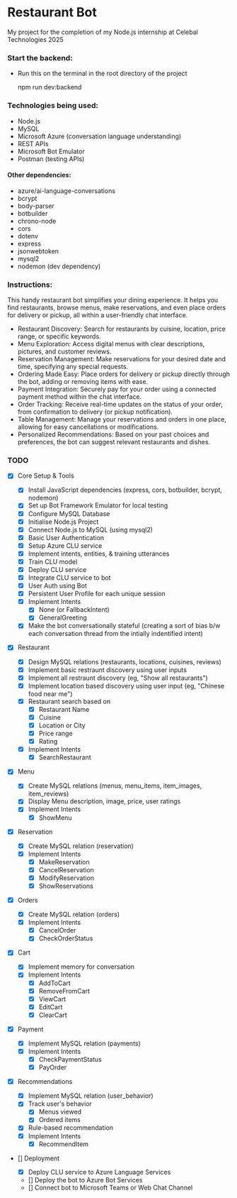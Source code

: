 # Restaurant Bot

My project for the completion of my Node.js internship at Celebal Technologies 2025

### Start the backend:

- Run this on the terminal in the root directory of the project

  npm run dev:backend

### Technologies being used:

- Node.js
- MySQL
- Microsoft Azure (conversation language understanding)
- REST APIs
- Microsoft Bot Emulator
- Postman (testing APIs)

#### Other dependencies:

- azure/ai-language-conversations
- bcrypt
- body-parser
- botbuilder
- chrono-node
- cors
- dotenv
- express
- jsonwebtoken
- mysql2
- nodemon (dev dependency)

### Instructions:

This handy restaurant bot simplifies your dining experience. It helps you find restaurants, browse menus, make reservations, and even place orders for delivery or pickup, all within a user-friendly chat interface.

- Restaurant Discovery: Search for restaurants by cuisine, location, price range, or specific keywords.
- Menu Exploration: Access digital menus with clear descriptions, pictures, and customer reviews.
- Reservation Management: Make reservations for your desired date and time, specifying any special requests.
- Ordering Made Easy: Place orders for delivery or pickup directly through the bot, adding or removing items with ease.
- Payment Integration: Securely pay for your order using a connected payment method within the chat interface.
- Order Tracking: Receive real-time updates on the status of your order, from confirmation to delivery (or pickup notification).
- Table Management: Manage your reservations and orders in one place, allowing for easy cancellations or modifications.
- Personalized Recommendations: Based on your past choices and preferences, the bot can suggest relevant restaurants and dishes.

### TODO

- [x] Core Setup & Tools

  - [x] Install JavaScript dependencies (express, cors, botbuilder, bcrypt, nodemon)
  - [x] Set up Bot Framework Emulator for local testing
  - [x] Configure MySQL Database
  - [x] Initialise Node.js Project
  - [x] Connect Node.js to MySQL (using mysql2)
  - [x] Basic User Authentication
  - [x] Setup Azure CLU service
  - [x] Implement intents, entities, & training utterances
  - [x] Train CLU model
  - [x] Deploy CLU service
  - [x] Integrate CLU service to bot
  - [x] User Auth using Bot
  - [x] Persistent User Profile for each unique session
  - [x] Implement Intents
    - [x] None (or FallbackIntent)
    - [x] GeneralGreeting
  - [x] Make the bot conversationally stateful (creating a sort of bias b/w each conversation thread from the intially indentified intent)

- [x] Restaurant

  - [x] Design MySQL relations (restaurants, locations, cuisines, reviews)
  - [x] Implement basic restraunt discovery using user inputs
  - [x] Implement all restraunt discovery (eg, "Show all restaurants")
  - [x] Implement location based discovery using user input (eg, "Chinese food near me")
  - [x] Restaurant search based on
    - [x] Restaurant Name
    - [x] Cuisine
    - [x] Location or City
    - [x] Price range
    - [x] Rating
  - [x] Implement Intents
    - [x] SearchRestaurant

- [x] Menu

  - [x] Create MySQL relations (menus, menu_items, item_images, item_reviews)
  - [x] Display Menu description, image, price, user ratings
  - [x] Implement Intents
    - [x] ShowMenu

- [x] Reservation

  - [x] Create MySQL relation (reservation)
  - [x] Implement Intents
    - [x] MakeReservation
    - [x] CancelReservation
    - [x] ModifyReservation
    - [x] ShowReservations

- [x] Orders

  - [x] Create MySQL relation (orders)
  - [x] Implement Intents
    - [x] CancelOrder
    - [x] CheckOrderStatus

- [x] Cart

  - [x] Implement memory for conversation
  - [x] Implement Intents
    - [x] AddToCart
    - [x] RemoveFromCart
    - [x] ViewCart
    - [x] EditCart
    - [x] ClearCart
    <!-- TODO-FUTURE - [] Store pending cart in Database (order status as 'pending') -->

- [x] Payment

  - [x] Implement MySQL relation (payments)
  - [x] Implement Intents
    - [x] CheckPaymentStatus
    - [x] PayOrder

- [x] Recommendations

  - [x] Implement MySQL relation (user_behavior)
  - [x] Track user's behavior
    - [x] Menus viewed
    - [x] Ordered items
      <!-- TODO FUTURE - [] Restaurants viewed -->
      <!-- TODO-FUTURE - [] Based on ratings -->
      <!-- TODO-FUTURE - [] Based on user reviews -->
  - [x] Rule-based recommendation
  - [x] Implement Intents
    - [x] RecommendItem

- [] Deployment

  - [x] Deploy CLU service to Azure Language Services
  - [] Deploy the bot to Azure Bot Services
  - [] Connect bot to Microsoft Teams or Web Chat Channel

<!-- - [] Complete Frontend

  - [] ChatWindow: Main chat container using Bot Framework Web Chat SDK for messaging UI.
  - [] ChatHeader: Bot name, status indicator, and possibly a user profile button.
  - [] RestaurantList: Displays list of restaurants (name, rating, cuisine, price range)
  - [] RestaurantCard: Individual restaurant item with basic info and thumbnail.
  - [] LocationFilter: Filter restaurants by city/area.
  - [] CuisineFilter: Filter restaurants by cuisine types.
  - [] RestaurantDetails: Detailed info page/modal for a selected restaurant (address, reviews, menu link).
  - [] MenuList:
  - [] MenuItemCard: -->
